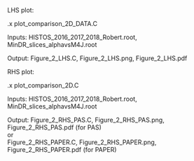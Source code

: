 LHS plot:

.x plot_comparison_2D_DATA.C

Inputs: HISTOS_2016_2017_2018_Robert.root, MinDR_slices_alphavsM4J.root

Output: Figure_2_LHS.C, Figure_2_LHS.png, Figure_2_LHS.pdf


RHS plot:

.x plot_comparison_2D.C

Inputs: HISTOS_2016_2017_2018_Robert.root, MinDR_slices_alphavsM4J.root

Output: Figure_2_RHS_PAS.C, Figure_2_RHS_PAS.png, Figure_2_RHS_PAS.pdf (for PAS) \
	or \
	Figure_2_RHS_PAPER.C, Figure_2_RHS_PAPER.png, Figure_2_RHS_PAPER.pdf (for PAPER)
